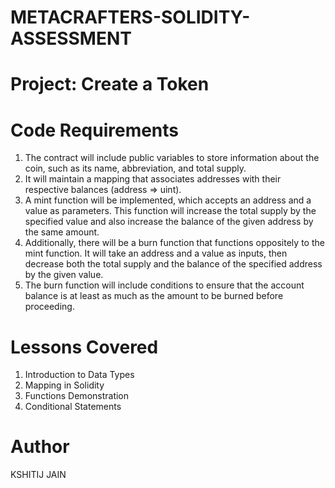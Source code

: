 # METACRAFTERS-SOLIDITY-ASSESSMENT

# Project: Create a Token

# Code Requirements
1. The contract will include public variables to store information about the coin, such as its name, abbreviation, and total supply.
2. It will maintain a mapping that associates addresses with their respective balances (address => uint).
3. A mint function will be implemented, which accepts an address and a value as parameters. This function will increase the total supply by the specified value and also increase the balance of the given address by the same amount.
4. Additionally, there will be a burn function that functions oppositely to the mint function. It will take an address and a value as inputs, then decrease both the total supply and the balance of the specified address by the given value.
5. The burn function will include conditions to ensure that the account balance is at least as much as the amount to be burned before proceeding.

# Lessons Covered
1. Introduction to Data Types
2. Mapping in Solidity
3. Functions Demonstration
4. Conditional Statements

# Author
KSHITIJ JAIN
